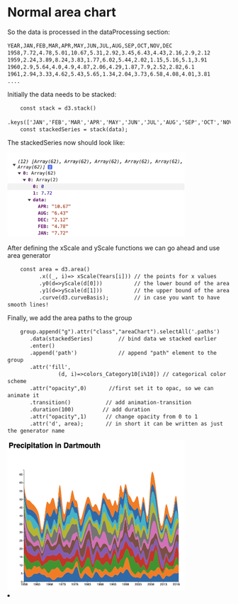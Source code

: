# Normal area chart

So the data is processed in the dataProcessing section:

```
YEAR,JAN,FEB,MAR,APR,MAY,JUN,JUL,AUG,SEP,OCT,NOV,DEC
1958,7.72,4.78,5.01,10.67,5.31,2.92,3.45,6.43,4.43,2.16,2.9,2.12
1959,2.24,3.89,8.24,3.83,1.77,6.02,5.44,2.02,1.15,5.16,5.1,3.91
1960,2.9,5.64,4.0,4.9,4.87,2.06,4.29,1.87,7.9,2.52,2.82,6.1
1961,2.94,3.33,4.62,5.43,5.65,1.34,2.04,3.73,6.58,4.08,4.01,3.81
....
```

Initially the data needs to be stacked:

```
    const stack = d3.stack() 
        .keys(['JAN','FEB','MAR','APR','MAY','JUN','JUL','AUG','SEP','OCT','NOV','DEC']);
    const stackedSeries = stack(data);
```

The stackedSeries now should look like:

<img src="../imgs/StackedData.png" width=400px>

After defining the xScale and yScale functions we can go ahead and use area generator

```
    const area = d3.area()
          .x((_, i)=> xScale(Years[i])) // the points for x values
          .y0(d=>yScale(d[0]))          // the lower bound of the area
          .y1(d=>yScale(d[1]))          // the upper bound of the area
          .curve(d3.curveBasis);        // in case you want to have smooth lines!
```

Finally, we add the area paths to the group
```
    group.append("g").attr("class","areaChart").selectAll('.paths')
       .data(stackedSeries)        // bind data we stacked earlier
       .enter()
       .append('path')             // append "path" element to the group
       .attr('fill', 
                (d, i)=>colors_Category10[i%10]) // categorical color scheme
       .attr("opacity",0)       //first set it to opac, so we can animate it
       .transition()           // add animation-transition
       .duration(100)         // add duration
       .attr("opacity",1)      // change opacity from 0 to 1
       .attr('d', area);       // in short it can be written as just the generator name
```


<img src="../imgs/AreaChart.png" width=400px>

</li>
<li>